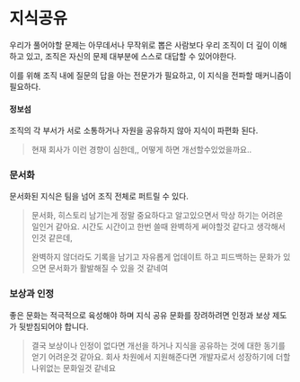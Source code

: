 # 지식공유

우리가 풀어야할 문제는 아무데서나 무작위로 뽑은 사람보다 우리 조직이 더 깊이 이해하고 있고, 조직은 자신의 문제 대부분에 스스로 대답할 수 있어야한다.

이를 위해 조직 내에 질문의 답을 아는 전문가가 필요하고, 이 지식을 전파할 매커니즘이 필요하다.

#### 정보섬

조직의 각 부서가 서로 소통하거나 자원을 공유하지 않아 지식이 파편화 된다.

> 현재 회사가 이런 경향이 심한데,, 어떻게 하면 개선할수있었을까요..

### 문서화

문서화된 지식은 팀을 넘어 조직 전체로 퍼트릴 수 있다.

> 문서화, 히스토리 남기는게 정말 중요하다고 알고있으면서 막상 하기는 어려운 일인거 같아요. 시간도 시간이고 한번 쓸때 완벽하게 써야할것 같다고 생각해서인것 같은데,
>
> 완벽하지 않더라도 기록을 남기고 자유롭게 업데이트 하고 피드백하는 문화가 있으면 문서화가 활발해질 수 있을 것 같네여

### 보상과 인정

좋은 문화는 적극적으로 육성해야 하며 지식 공유 문화를 장려하려면 인정과 보상 제도가 뒷받침되어야 합니다.

> 결국 보상이나 인정이 없다면 개선을 하거나 지식을 공유하는 것에 대한 동기를 얻기 어려운것 같아요.
> 회사 차원에서 지원해준다면 개발자로서 성장하기에 더할나위없는 문화일것 같네요
